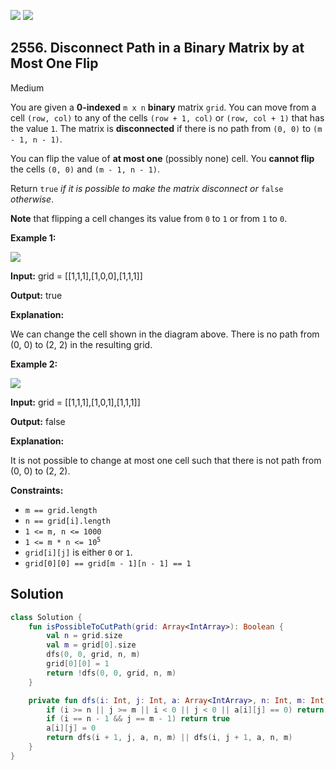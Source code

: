 [![](https://img.shields.io/github/stars/javadev/LeetCode-in-Kotlin?label=Stars&style=flat-square)](https://github.com/javadev/LeetCode-in-Kotlin)
[![](https://img.shields.io/github/forks/javadev/LeetCode-in-Kotlin?label=Fork%20me%20on%20GitHub%20&style=flat-square)](https://github.com/javadev/LeetCode-in-Kotlin/fork)

## 2556\. Disconnect Path in a Binary Matrix by at Most One Flip

Medium

You are given a **0-indexed** `m x n` **binary** matrix `grid`. You can move from a cell `(row, col)` to any of the cells `(row + 1, col)` or `(row, col + 1)` that has the value `1`. The matrix is **disconnected** if there is no path from `(0, 0)` to `(m - 1, n - 1)`.

You can flip the value of **at most one** (possibly none) cell. You **cannot flip** the cells `(0, 0)` and `(m - 1, n - 1)`.

Return `true` _if it is possible to make the matrix disconnect or_ `false` _otherwise_.

**Note** that flipping a cell changes its value from `0` to `1` or from `1` to `0`.

**Example 1:**

![](https://assets.leetcode.com/uploads/2022/12/07/yetgrid2drawio.png)

**Input:** grid = \[\[1,1,1],[1,0,0],[1,1,1]]

**Output:** true

**Explanation:**

We can change the cell shown in the diagram above. There is no path from (0, 0) to (2, 2) in the resulting grid.

**Example 2:**

![](https://assets.leetcode.com/uploads/2022/12/07/yetgrid3drawio.png)

**Input:** grid = \[\[1,1,1],[1,0,1],[1,1,1]]

**Output:** false

**Explanation:**

It is not possible to change at most one cell such that there is not path from (0, 0) to (2, 2).

**Constraints:**

*   `m == grid.length`
*   `n == grid[i].length`
*   `1 <= m, n <= 1000`
*   <code>1 <= m * n <= 10<sup>5</sup></code>
*   `grid[i][j]` is either `0` or `1`.
*   `grid[0][0] == grid[m - 1][n - 1] == 1`

## Solution

```kotlin
class Solution {
    fun isPossibleToCutPath(grid: Array<IntArray>): Boolean {
        val n = grid.size
        val m = grid[0].size
        dfs(0, 0, grid, n, m)
        grid[0][0] = 1
        return !dfs(0, 0, grid, n, m)
    }

    private fun dfs(i: Int, j: Int, a: Array<IntArray>, n: Int, m: Int): Boolean {
        if (i >= n || j >= m || i < 0 || j < 0 || a[i][j] == 0) return false
        if (i == n - 1 && j == m - 1) return true
        a[i][j] = 0
        return dfs(i + 1, j, a, n, m) || dfs(i, j + 1, a, n, m)
    }
}
```